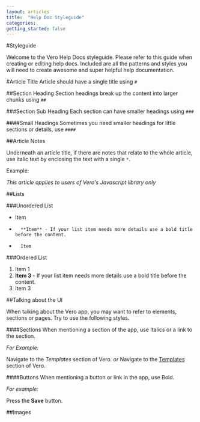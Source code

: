 ```yaml
---
layout: articles
title:  "Help Doc Styleguide"
categories: 
getting_started: false
---
```


#Styleguide

Welcome to the Vero Help Docs styleguide. Please refer to this guide when creating or editing help docs. Included are all the patterns and styles you will need to create awesome and super helpful help documentation.



#Article Title
Article should have a single title using `#`

##Section Heading
Section headings break up the content into larger chunks using `##`

###Section Sub Heading
Each section can have smaller headings using `###`

####Small Headings
Sometimes you need smaller headings for little sections or details, use `####`



##Article Notes

Underneath an article title, if there are notes that relate to the whole article, use italic text by enclosing the text with a single `*`. 

Example:

*This article applies to users of Vero's Javascript library only*

##Lists

###Unordered List

-   Item
-		**Item** - If your list item needs more details use a bold title before the content.
-		Item

###Ordered List

1.	Item 1
2.	**Item 3** - If your list item needs more details use a bold title before the content.
3.  Item 3

##Talking about the UI

When talking about the Vero app, you may want to refer to elements, sections or pages. Try to use the following styles. 

####Sections
When mentioning a section of the app, use Italics or a link to the section.

*For Example:*

Navigate to the *Templates* section of Vero. *or* Navigate to the [Templates](https://app.getvero.com/templates) section of Vero.


####Buttons
When mentioning a button or link in the app, use Bold.

*For example:*
	
Press the **Save** button.


##Images





